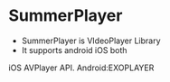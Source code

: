 # SummerPlayer
- SummerPlayer is VIdeoPlayer Library
- It supports android iOS both 

iOS AVPlayer API.
Android:EXOPLAYER